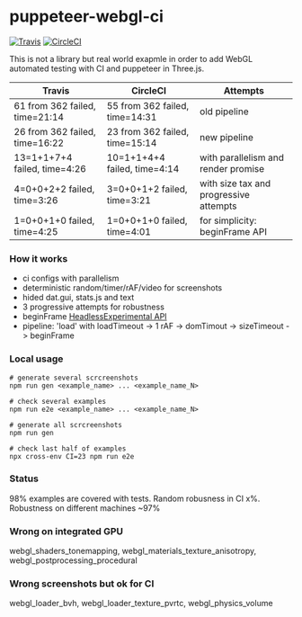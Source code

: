 # puppeteer-webgl-ci
[![Travis](https://travis-ci.org/munrocket/puppeteer-webgl-ci.svg?branch=master)](https://travis-ci.org/munrocket/puppeteer-webgl-ci)
[![CircleCI](https://circleci.com/gh/munrocket/puppeteer-webgl-ci.svg?style=svg)](https://circleci.com/gh/munrocket/puppeteer-webgl-ci)

This is not a library but real world exapmle in order to add WebGL automated testing with CI and puppeteer in Three.js.

|           Travis                        |            CircleCI                     |                Attempts                |
|-----------------------------------------|-----------------------------------------|----------------------------------------|
| 61 from 362 failed, time=21:14          | 55 from 362 failed, time=14:31          | old pipeline                           |
| 26 from 362 failed, time=16:22          | 23 from 362 failed, time=15:14          | new pipeline                           |
| 13=1+1+7+4 failed, time=4:26            | 10=1+1+4+4 failed, time=4:14            | with parallelism and render promise    |
| 4=0+0+2+2 failed, time=3:26             | 3=0+0+1+2 failed, time=3:21             | with size tax and progressive attempts |
| 1=0+0+1+0 failed, time=4:25             | 1=0+0+1+0 failed, time=4:01             | for simplicity: beginFrame API         |

### How it works
- ci configs with parallelism
- deterministic random/timer/rAF/video for screenshots
- hided dat.gui, stats.js and text
- 3 progressive attempts for robustness
- beginFrame [HeadlessExperimental API](https://chromedevtools.github.io/devtools-protocol/tot/HeadlessExperimental)
- pipeline: 'load' with loadTimeout -> 1 rAF -> domTimout -> sizeTimeout -> beginFrame

### Local usage
```shell
# generate several scrcreenshots
npm run gen <example_name> ... <example_name_N>

# check several examples
npm run e2e <example_name> ... <example_name_N>

# generate all scrcreenshots
npm run gen

# check last half of examples
npx cross-env CI=23 npm run e2e
```

### Status
98% examples are covered with tests. Random robusness in CI x%. Robustness on different machines ~97%

### Wrong on integrated GPU
webgl_shaders_tonemapping, webgl_materials_texture_anisotropy, webgl_postprocessing_procedural

### Wrong screenshots but ok for CI
webgl_loader_bvh, webgl_loader_texture_pvrtc, webgl_physics_volume